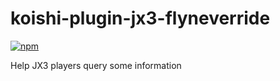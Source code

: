 # koishi-plugin-jx3-flyneverride

[![npm](https://img.shields.io/npm/v/koishi-plugin-jx3-flyneverride?style=flat-square)](https://www.npmjs.com/package/koishi-plugin-jx3-flyneverride)

Help JX3 players query some information

